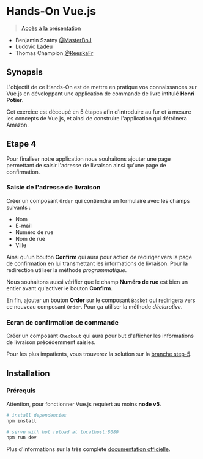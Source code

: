 # Hands-On Vue.js

> [Accès à la présentation](https://docs.google.com/a/xebia.fr/presentation/d/1z3OnbRF8KcZCaJf7638-4XF4_H853x9aqcfIVGQJXlE/edit?usp=sharing)

- Benjamin Szatny [@MasterBnJ](https://twitter.com/MasterBnJ)
- Ludovic Ladeu
- Thomas Champion [@ReeskaFr](https://twitter.com/ReeskaFr)

## Synopsis

L'objectif de ce Hands-On est de mettre en pratique vos connaissances sur Vue.js en 
développant une application de commande de livre intitulé **Henri Potier**.

Cet exercice est découpé en 5 étapes afin d'introduire au fur et à mesure les concepts 
de Vue.js, et ainsi de construire l'application qui détrônera Amazon.

## Etape 4

Pour finaliser notre application nous souhaitons ajouter une page permettant de saisir l'adresse de livraison ainsi qu'une page de confirmation.

### Saisie de l'adresse de livraison

Créer un composant `Order` qui contiendra un formulaire avec les champs suivants :
- Nom
- E-mail
- Numéro de rue
- Nom de rue
- Ville

Ainsi qu'un bouton **Confirm** qui aura pour action de rediriger vers la page de confirmation en lui transmettant les informations de livraison.
Pour la redirection utiliser la méthode *programmatique*.

Nous souhaitons aussi vérifier que le champ **Numéro de rue** est bien un entier avant qu'activer le bouton **Confirm**.

En fin, ajouter un bouton **Order** sur le composant `Basket` qui redirigera vers ce nouveau composant `Order`.
Pour ça utiliser la méthode *déclarative*.

### Ecran de confirmation de commande

Créer un composant `Checkout` qui aura pour but d'afficher les informations de livraison précédemment saisies.

Pour les plus impatients, vous trouverez la solution sur la [branche step-5](https://github.com/Reeska/slot-vue2/tree/step-5).

## Installation

### Prérequis

Attention, pour fonctionner Vue.js requiert au moins **node v5**.

``` bash
# install dependencies
npm install

# serve with hot reload at localhost:8080
npm run dev
```

Plus d'informations sur la très complète [documentation officielle](https://vuejs.org/v2/guide/).
